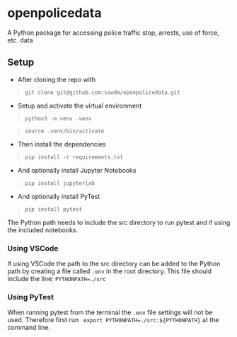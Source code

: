 # openpolicedata
A Python package for accessing police traffic stop, arrests, use of force, etc. data

## Setup
 
* After cloning the repo with 

> `git clone git@github.com:sowdm/openpolicedata.git`
* Setup and activate the virtual environment

> `python3 -m venv .venv`

> `source .venv/bin/activate`
* Then install the dependencies

> `pip install -r requirements.txt`
* And optionally install Jupyter Notebooks

> `pip install jupyterlab`
* And optionally install PyTest

> `pip install pytest`

The Python path needs to include the src directory to run pytest and if using the included notebooks.
### Using VSCode
If using VSCode the path to the src directory can be added to the Python path by creating a file called `.env` in the root directory. This file should include the line: `PYTHONPATH=./src`
### Using PyTest
When running pytest from the terminal the `.env` file settings will not be used. Therefore first run ` export PYTHONPATH=./src:${PYTHONPATH}` at the command line.
